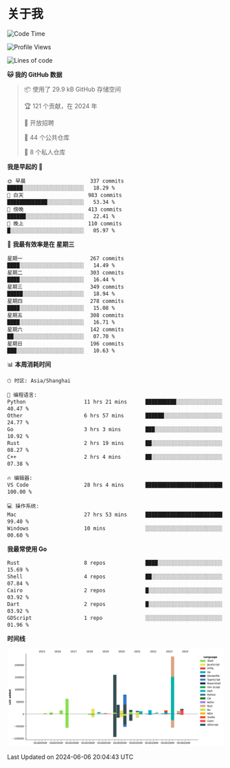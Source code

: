 # 关于我

<!--START_SECTION:waka-->
![Code Time](http://img.shields.io/badge/Code%20Time-2%2C789%20hrs%2031%20mins-blue)

![Profile Views](http://img.shields.io/badge/%E4%B8%AA%E4%BA%BA%E8%B5%84%E6%96%99%E8%A7%82%E7%9C%8B%E6%AC%A1%E6%95%B0-1-blue)

![Lines of code](https://img.shields.io/badge/%E4%BB%8E%E3%80%8CHello%20World%E3%80%8D%E8%B5%B7%E6%88%91%E5%B7%B2%E7%BB%8F%E5%86%99%E4%BA%86-752.2%20thousand%20%E8%A1%8C%E4%BB%A3%E7%A0%81-blue)

**🐱 我的 GitHub 数据** 

> 📦  使用了 29.9 kB GitHub 存储空间 
 > 
> 🏆 121 个贡献，在 2024 年
 > 
> 💼 开放招聘
 > 
> 📜 44 个公共仓库 
 > 
> 🔑 8 个私人仓库 
 > 
**我是早起的 🐤** 

```text
🌞 早晨                     337 commits         █████░░░░░░░░░░░░░░░░░░░░   18.29 % 
🌆 白天                     983 commits         █████████████░░░░░░░░░░░░   53.34 % 
🌃 傍晚                     413 commits         ██████░░░░░░░░░░░░░░░░░░░   22.41 % 
🌙 晚上                     110 commits         █░░░░░░░░░░░░░░░░░░░░░░░░   05.97 % 
```
📅 **我最有效率是在 星期三** 

```text
星期一                      267 commits         ████░░░░░░░░░░░░░░░░░░░░░   14.49 % 
星期二                      303 commits         ████░░░░░░░░░░░░░░░░░░░░░   16.44 % 
星期三                      349 commits         █████░░░░░░░░░░░░░░░░░░░░   18.94 % 
星期四                      278 commits         ████░░░░░░░░░░░░░░░░░░░░░   15.08 % 
星期五                      308 commits         ████░░░░░░░░░░░░░░░░░░░░░   16.71 % 
星期六                      142 commits         ██░░░░░░░░░░░░░░░░░░░░░░░   07.70 % 
星期日                      196 commits         ███░░░░░░░░░░░░░░░░░░░░░░   10.63 % 
```


📊 **本周消耗时间** 

```text
🕑︎ 时区: Asia/Shanghai

💬 编程语言: 
Python                   11 hrs 21 mins      ██████████░░░░░░░░░░░░░░░   40.47 % 
Other                    6 hrs 57 mins       ██████░░░░░░░░░░░░░░░░░░░   24.77 % 
Go                       3 hrs 3 mins        ███░░░░░░░░░░░░░░░░░░░░░░   10.92 % 
Rust                     2 hrs 19 mins       ██░░░░░░░░░░░░░░░░░░░░░░░   08.27 % 
C++                      2 hrs 4 mins        ██░░░░░░░░░░░░░░░░░░░░░░░   07.38 % 

🔥 编辑器: 
VS Code                  28 hrs 4 mins       █████████████████████████   100.00 % 

💻 操作系统: 
Mac                      27 hrs 53 mins      █████████████████████████   99.40 % 
Windows                  10 mins             ░░░░░░░░░░░░░░░░░░░░░░░░░   00.60 % 
```

**我最常使用 Go** 

```text
Rust                     8 repos             ████░░░░░░░░░░░░░░░░░░░░░   15.69 % 
Shell                    4 repos             ██░░░░░░░░░░░░░░░░░░░░░░░   07.84 % 
Cairo                    2 repos             █░░░░░░░░░░░░░░░░░░░░░░░░   03.92 % 
Dart                     2 repos             █░░░░░░░░░░░░░░░░░░░░░░░░   03.92 % 
GDScript                 1 repo              ░░░░░░░░░░░░░░░░░░░░░░░░░   01.96 % 
```



**时间线**

![Lines of Code chart](https://raw.githubusercontent.com/catusax/catusax/master/assets/bar_graph.png)


 Last Updated on 2024-06-06 20:04:43 UTC
<!--END_SECTION:waka-->
